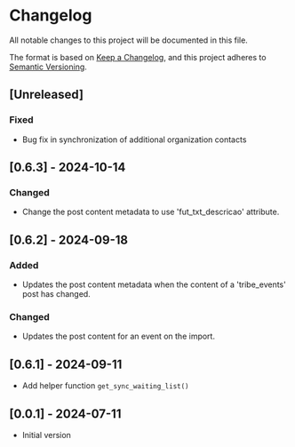 # Changelog

All notable changes to this project will be documented in this file.

The format is based on [Keep a Changelog](https://keepachangelog.com/en/1.0.0/),
and this project adheres to [Semantic Versioning](https://semver.org/spec/v2.0.0.html).

## [Unreleased]

### Fixed

- Bug fix in synchronization of additional organization contacts

## [0.6.3] - 2024-10-14

### Changed

- Change the post content metadata to use 'fut_txt_descricao' attribute.

## [0.6.2] - 2024-09-18

### Added

- Updates the post content metadata when the content of a 'tribe_events' post has changed.

### Changed

- Updates the post content for an event on the import.

## [0.6.1] - 2024-09-11

- Add helper function `get_sync_waiting_list()`

## [0.0.1] - 2024-07-11

- Initial version
